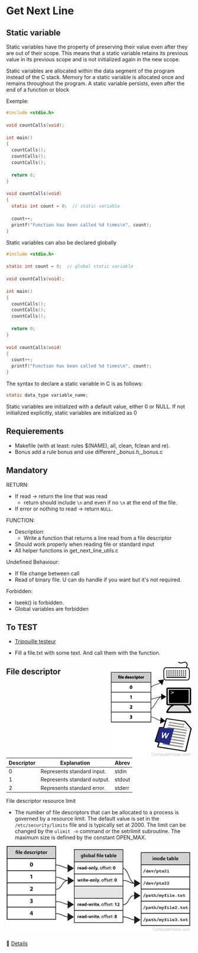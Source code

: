 # Get Next Line

## Static variable

Static variables have the property of preserving their value even after they are out of their scope. This means that a static variable retains its previous value in its previous scope and is not initialized again in the new scope.

Static variables are allocated within the data segment of the program instead of the C stack. Memory for a static variable is allocated once and remains throughout the program. A static variable persists, even after the end of a function or block

Exemple:

```c
#include <stdio.h>

void countCalls(void);

int main()
{
  countCalls();
  countCalls();
  countCalls();

  return 0;
}

void countCalls(void)
{
  static int count = 0;  // static variable

  count++;
  printf("Function has been called %d times\n", count);
}
```

Static variables can also be declared globally

```c
#include <stdio.h>

static int count = 0;  // global static variable

void countCalls(void);

int main()
{
  countCalls();
  countCalls();
  countCalls();

  return 0;
}

void countCalls(void)
{
  count++;
  printf("Function has been called %d times\n", count);
}

```

The syntax to declare a static variable in C is as follows:

```c
static data_type variable_name;
```

Static variables are initialized with a default value, either 0 or NULL. If not initialized explicitly, static variables are initialized as 0

## Requierements

- Makefile (with at least: rules $(NAME), all, clean, fclean and re).
- Bonus add a rule bonus and use different *_bonus.h,*_bonus.c

## Mandatory

RETURN:

- If read -> return the line that was read
  - return should include `\n` and even if no `\n` at the end of the file.
- If error or nothing to read -> return `NULL`.

FUNCTION:

- Description:
  - Write a function that returns a line read from a
file descriptor
- Should work properly when reading file or standard input
- All helper functions in get_next_line_utils.c

Undefined Behaviour:

- If file change between call
- Read of binary file. U can do handle if you want but it's not required.

Forbidden:

- lseek() is forbidden.
- Global variables are forbidden

## To TEST

- [Tripouille testeur](https://github.com/Tripouille/gnlTester)

- Fill a file.txt with some text. And call them with the function.

<img src="./Media/file-descriptor-illustration.webp" align="right" title="file descriptor resume">

## File descriptor

| Descriptor | Explanation | Abrev |
| -----------| ----------- | --- |
0 |Represents standard input. | stdin
1 |Represents standard output. |  stdout
2 |Represents standard error. | stderr

File descriptor resource limit

- The number of file descriptors that can be allocated to a process is governed by a resource limit. The default value is set in the `/etc/security/limits` file and is typically set at 2000. The limit can be changed by the `ulimit -n` command or the setrlimit subroutine. The maximum size is defined by the constant OPEN_MAX.

<img src="./Media/file-descriptor-table.webp" title="table file descriptor">

🔗 [Details](https://www.ibm.com/docs/en/aix/7.1?topic=volumes-using-file-descriptors)